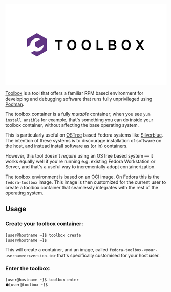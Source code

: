 <img src="data/logo/toolbox-logo-landscape.svg" alt="Toolbox logo landscape" width="800"/>

[Toolbox](https://github.com/debarshiray/toolbox) is a tool that offers a
familiar RPM based environment for developing and debugging software that runs
fully unprivileged using [Podman](https://podman.io/).

The toolbox container is a fully *mutable* container; when you see
`yum install ansible` for example, that's something you can do inside your
toolbox container, without affecting the base operating system.

This is particularly useful on
[OSTree](https://ostree.readthedocs.io/en/latest/) based Fedora systems like
[Silverblue](https://silverblue.fedoraproject.org/).  The intention of these
systems is to discourage installation of software on the host, and instead
install software as (or in) containers.

However, this tool doesn't *require* using an OSTree based system — it
works equally well if you're running e.g. existing Fedora Workstation or
Server, and that's a useful way to incrementally adopt containerization.

The toolbox environment is based on an [OCI](https://www.opencontainers.org/)
image. On Fedora this is the `fedora-toolbox` image. This image is then
customized for the current user to create a toolbox container that seamlessly
integrates with the rest of the operating system.

## Usage

### Create your toolbox container:
```
[user@hostname ~]$ toolbox create
[user@hostname ~]$
```
This will create a container, and an image, called
`fedora-toolbox-<your-username>:<version-id>` that's specifically customised
for your host user.

### Enter the toolbox:
```
[user@hostname ~]$ toolbox enter
⬢[user@toolbox ~]$
```
